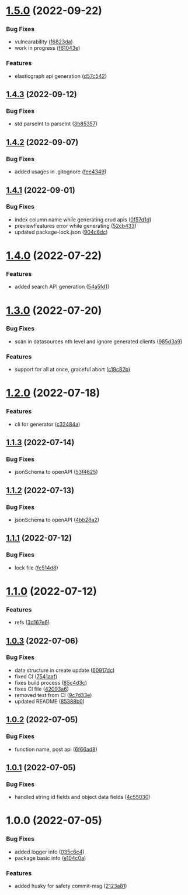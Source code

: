 # [1.5.0](https://github.com/ashu17706/godspeed-crud-api-generator/compare/v1.4.3...v1.5.0) (2022-09-22)


### Bug Fixes

* vulnearability ([f6823da](https://github.com/ashu17706/godspeed-crud-api-generator/commit/f6823da90ec9e90cc4451b5bfb24194de477e6b1))
* work in progress ([f61043e](https://github.com/ashu17706/godspeed-crud-api-generator/commit/f61043ee911606d3d6e14498c3d6f6d3eed719c1))


### Features

* elasticgraph api generation ([d57c542](https://github.com/ashu17706/godspeed-crud-api-generator/commit/d57c5429c61699f3dfb58b01b33319d78b2b1383))

## [1.4.3](https://github.com/ashu17706/godspeed-crud-api-generator/compare/v1.4.2...v1.4.3) (2022-09-12)


### Bug Fixes

* std.parseInt to parseInt ([3b85357](https://github.com/ashu17706/godspeed-crud-api-generator/commit/3b853574dc7287af444a9df925b81766ac9d1c14))

## [1.4.2](https://github.com/ashu17706/godspeed-crud-api-generator/compare/v1.4.1...v1.4.2) (2022-09-07)


### Bug Fixes

* added usages in .gitognore ([fee4349](https://github.com/ashu17706/godspeed-crud-api-generator/commit/fee43496cbdff4e9f5ecb6fad0108bf794775cc1))

## [1.4.1](https://github.com/ashu17706/godspeed-crud-api-generator/compare/v1.4.0...v1.4.1) (2022-09-01)


### Bug Fixes

* index column name while generating crud apis ([0f57d1d](https://github.com/ashu17706/godspeed-crud-api-generator/commit/0f57d1d818d8a7f49657d4c28bbb5f6302d70eaf))
* previewFeatures error while generating ([52cb433](https://github.com/ashu17706/godspeed-crud-api-generator/commit/52cb433a44ffa92a9fe85b2409c57e0b532b8db6))
* updated package-lock.json ([904c6dc](https://github.com/ashu17706/godspeed-crud-api-generator/commit/904c6dc399a72b78f90224793c4c573be0607b14))

# [1.4.0](https://github.com/ashu17706/godspeed-crud-api-generator/compare/v1.3.0...v1.4.0) (2022-07-22)


### Features

* added search API generation ([54a5fd1](https://github.com/ashu17706/godspeed-crud-api-generator/commit/54a5fd1e1bc4b35180b7714cfaae471953039f40))

# [1.3.0](https://github.com/ashu17706/godspeed-crud-api-generator/compare/v1.2.0...v1.3.0) (2022-07-20)


### Bug Fixes

* scan in datasources nth level and ignore generated clients ([985d3a9](https://github.com/ashu17706/godspeed-crud-api-generator/commit/985d3a9745b90b303cd901f58f73489d73ee29de))


### Features

* support for all at once, graceful abort ([c19c82b](https://github.com/ashu17706/godspeed-crud-api-generator/commit/c19c82bbc4c1a9d843256a9a9ca5c77978a9455e))

# [1.2.0](https://github.com/ashu17706/godspeed-crud-api-generator/compare/v1.1.3...v1.2.0) (2022-07-18)


### Features

* cli for generator ([c32484a](https://github.com/ashu17706/godspeed-crud-api-generator/commit/c32484a75e3f8250fc41447ba8fd1846d86365d3))

## [1.1.3](https://github.com/ashu17706/godspeed-crud-api-generator/compare/v1.1.2...v1.1.3) (2022-07-14)


### Bug Fixes

* jsonSchema to openAPI ([53f4625](https://github.com/ashu17706/godspeed-crud-api-generator/commit/53f4625f47aca109976f3b5eb4169326ab94fc4b))

## [1.1.2](https://github.com/ashu17706/godspeed-crud-api-generator/compare/v1.1.1...v1.1.2) (2022-07-13)


### Bug Fixes

* jsonSchema to openAPI ([4bb28a2](https://github.com/ashu17706/godspeed-crud-api-generator/commit/4bb28a211cc8ccf1faae4fc0e88132dea28b2aa4))

## [1.1.1](https://github.com/ashu17706/godspeed-crud-api-generator/compare/v1.1.0...v1.1.1) (2022-07-12)


### Bug Fixes

* lock file ([fc514d8](https://github.com/ashu17706/godspeed-crud-api-generator/commit/fc514d8765b6aa34ee42d61e106522713d55529e))

# [1.1.0](https://github.com/ashu17706/godspeed-crud-api-generator/compare/v1.0.3...v1.1.0) (2022-07-12)


### Features

* refs ([3d167e6](https://github.com/ashu17706/godspeed-crud-api-generator/commit/3d167e62fda02a9e20ba5d17fcdd48da5305ef81))

## [1.0.3](https://github.com/ashu17706/godspeed-crud-api-generator/compare/v1.0.2...v1.0.3) (2022-07-06)


### Bug Fixes

* data structure in create update ([60917dc](https://github.com/ashu17706/godspeed-crud-api-generator/commit/60917dc1511ec40db3f04b25927f2e5257b6e6fd))
* fixed CI ([7541aaf](https://github.com/ashu17706/godspeed-crud-api-generator/commit/7541aafe0b4dca22c8324e72f9499b390a86136b))
* fixes build process ([85c4d3c](https://github.com/ashu17706/godspeed-crud-api-generator/commit/85c4d3ca16ce41c123703f9a955fd3be9d819f83))
* fixes CI file ([42093a6](https://github.com/ashu17706/godspeed-crud-api-generator/commit/42093a6209d01209ee96361ed51e4dcaa2d8d8ef))
* removed test from CI ([9c7d33e](https://github.com/ashu17706/godspeed-crud-api-generator/commit/9c7d33eb5c88a03ca1cfa036cde6d6e57f31f1ae))
* updated README ([85388b0](https://github.com/ashu17706/godspeed-crud-api-generator/commit/85388b09fc7070787603a297216df5602df4b427))

## [1.0.2](https://github.com/ashu17706/godspeed-crud-api-generator/compare/v1.0.1...v1.0.2) (2022-07-05)


### Bug Fixes

* function name, post api ([6f66ad8](https://github.com/ashu17706/godspeed-crud-api-generator/commit/6f66ad8d14c1c79a88fa3a6e818b2ced70d51ce0))

## [1.0.1](https://github.com/ashu17706/godspeed-crud-api-generator/compare/v1.0.0...v1.0.1) (2022-07-05)


### Bug Fixes

* handled string id fields and object data fields ([4c55030](https://github.com/ashu17706/godspeed-crud-api-generator/commit/4c550306e18cb88029558db3009d17e11d4ef90d))

# 1.0.0 (2022-07-05)


### Bug Fixes

* added logger info ([035c6c4](https://github.com/ashu17706/godspeed-crud-api-generator/commit/035c6c420be8080f5407dafe6f13ce221e6af4a7))
* package basic info ([e104c0a](https://github.com/ashu17706/godspeed-crud-api-generator/commit/e104c0a043ecd2343aedd54b1d1c2de60baac6c0))


### Features

* added husky for safety commit-msg ([2123a81](https://github.com/ashu17706/godspeed-crud-api-generator/commit/2123a8178eaa7c2b68facf7dd7b81171ffdf2186))
